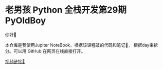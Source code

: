 # 老男孩 Python 全栈开发第29期  PyOldBoy

你好👋

本仓库是我使用Jupiter NoteBook，根据该课程敲的代码和笔记📒，
根据day来拆分。可以用 GitHub 在网页在线直接打开。

[视频链接🔗](https://www.bilibili.com/video/BV1QE41147hU)
